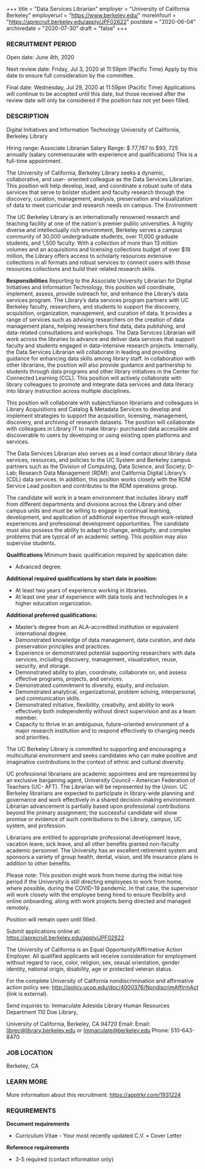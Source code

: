 +++
title = "Data Services Librarian"
employer = "University of California Berkeley"
employerurl = "https://www.berkeley.edu/"
moreinfourl = "https://aprecruit.berkeley.edu/apply/JPF02622"
postdate = "2020-06-04"
archivedate = "2020-07-30"
draft = "false"
+++

### RECRUITMENT PERIOD

Open date: June 4th, 2020

Next review date: Friday, Jul 3, 2020 at 11:59pm (Pacific Time)
Apply by this date to ensure full consideration by the committee.

Final date: Wednesday, Jul 29, 2020 at 11:59pm (Pacific Time)
Applications will continue to be accepted until this date, but those received after the review date will only be considered if the position has not yet been filled.

### DESCRIPTION
Digital Initiatives and Information Technology
University of California, Berkeley Library

Hiring range: Associate Librarian
Salary Range: $ 77,787 to $93, 725 annually (salary commensurate with experience and qualifications)
This is a full-time appointment.

The University of California, Berkeley Library seeks a dynamic, collaborative, and user- oriented colleague as the Data Services Librarian. This position will help develop, lead, and coordinate a robust suite of data services that serve to bolster student and faculty research through the discovery, curation, management, analysis, preservation and visualization of data to meet curricular and research needs on campus.
The Environment

The UC Berkeley Library is an internationally renowned research and teaching facility at one of the nation's premier public universities. A highly diverse and intellectually rich environment, Berkeley serves a campus community of 30,000 undergraduate students, over 11,000 graduate students, and 1,500 faculty. With a collection of more than 13 million volumes and an acquisitions and licensing collections budget of over $18 million, the Library offers access to scholarly resources extensive collections in all formats and robust services to connect users with those resources collections and build their related research skills.

**Responsibilities**
Reporting to the Associate University Librarian for Digital Initiatives and Information Technology, this position will coordinate, implement, assess, provide outreach for, and enhance the Library’s data services program. The Library’s data services program partners with UC Berkeley faculty, researchers, and students to support the discovery, acquisition, organization, management, and curation of data. It provides a range of services such as advising researchers on the creation of data management plans, helping researchers find data, data publishing, and data-related consultations and workshops. The Data Services Librarian will work across the libraries to advance and deliver data services that support faculty and students engaged in data-intensive research projects. Internally, the Data Services Librarian will collaborate in leading and providing guidance for enhancing data skills among library staff. In collaboration with other librarians, the position will also provide guidance and partnership to students through data programs and other library initiatives in the Center for Connected Learning (CCL). This position will actively collaborate with library colleagues to promote and integrate data services and data literacy into library instruction across multiple disciplines.

This position will collaborate with subject/liaison librarians and colleagues in Library Acquisitions and Catalog & Metadata Services to develop and implement strategies to support the acquisition, licensing, management, discovery, and archiving of research datasets. The position will collaborate with colleagues in Library IT to make library- purchased data accessible and discoverable to users by developing or using existing open platforms and services.

The Data Services Librarian also serves as a lead contact about library data services, resources, and policies to the UC System and Berkeley campus partners such as the Division of Computing, Data Science, and Society; D-Lab; Research Data Management (RDM); and California Digital Library’s (CDL) data services. In addition, this position works closely with the RDM Service Lead position and contributes to the RDM operations group.

The candidate will work in a team environment that includes library staff from different departments and divisions across the Library and other campus units and must be willing to engage in continual learning, development, and application of additional expertise through work-related experiences and professional development opportunities. The candidate must also possess the ability to adapt to change, ambiguity, and complex problems that are typical of an academic setting. This position may also supervise students.

**Qualifications**
Minimum basic qualification required by application date:
- Advanced degree.

**Additional required qualifications by start date in position:**
- At least two years of experience working in libraries.
- At least one year of experience with data tools and technologies in a higher education organization.

**Additional preferred qualifications:**
- Master’s degree from an ALA-accredited institution or equivalent international degree.
- Demonstrated knowledge of data management, data curation, and data preservation principles and practices.
- Experience or demonstrated potential supporting researchers with data services, including discovery, management, visualization, reuse, security, and storage.
- Demonstrated ability to plan, coordinate, collaborate on, and assess effective
programs, projects, and services.
- Demonstrated commitment to diversity, equity, and inclusion.
- Demonstrated analytical, organizational, problem solving, interpersonal, and communication skills.
- Demonstrated initiative, flexibility, creativity, and ability to work effectively both independently without direct supervision and as a team member.
- Capacity to thrive in an ambiguous, future-oriented environment of a major research institution and to respond effectively to changing needs and priorities.

The UC Berkeley Library is committed to supporting and encouraging a multicultural environment and seeks candidates who can make positive and imaginative contributions in the context of ethnic and cultural diversity.

UC professional librarians are academic appointees and are represented by an exclusive bargaining agent, University Council – American Federation of Teachers (UC- AFT). The Librarian will be represented by the Union. UC Berkeley librarians are expected to participate in library-wide planning and governance and work effectively in a shared decision-making environment. Librarian advancement is partially based upon professional contributions beyond the primary assignment; the successful candidate will show promise or evidence of such contributions to the Library, campus, UC system, and profession.

Librarians are entitled to appropriate professional development leave, vacation leave, sick leave, and all other benefits granted non-faculty academic personnel. The University has an excellent retirement system and sponsors a variety of group health, dental, vision, and life insurance plans in addition to other benefits.

Please note: This position might work from home during the initial hire period if the University is still directing employees to work from home, where possible, during the COVID-19 pandemic. In that case, the supervisor will work closely with the employee being hired to ensure flexibility and online onboarding, along with work projects being directed and managed remotely.

Position will remain open until filled.

Submit applications online at:
https://aprecruit.berkeley.edu/apply/JPF02622

The University of California is an Equal Opportunity/Affirmative Action Employer. All qualified applicants will receive consideration for employment without regard to race, color, religion, sex, sexual orientation, gender identity, national origin, disability, age or protected veteran status.

For the complete University of California nondiscrimination and affirmative action policy see:
http://policy.ucop.edu/doc/4000376/NondiscrimAffirmAct (link is external).

Send inquiries to:
Immaculate Adesida
Library Human Resources Department 110 Doe Library,

University of California, Berkeley, CA 94720
Email: Email: librec@library.berkeley.edu or Immaculate@berkeley.edu Phone: 510-643-8470

### JOB LOCATION
Berkeley, CA

### LEARN MORE
More information about this recruitment:
https://apptrkr.com/1931224

### REQUIREMENTS
**Document requirements**
- Curriculum Vitae - Your most recently updated C.V. • Cover Letter

**Reference requirements**
- 3-5 required (contact information only)
